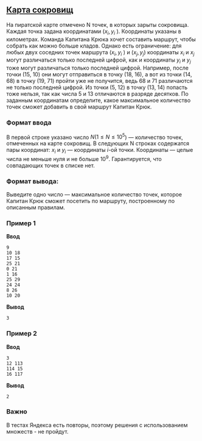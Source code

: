 ## [Карта сокровищ](../../../solutions/3.2/32_r.py)

На пиратской карте отмечено N точек, в которых зарыты сокровища. Каждая точка задана координатами ($x_i​ , y_i$ ). Координаты указаны в километрах. Команда Капитана Крюка хочет составить маршрут, чтобы собрать как можно больше кладов. Однако есть ограничение: для любых двух соседних точек маршрута ($x_i​ , y_i$ ) и ($x_j , y_j$) координаты $x_i​$  и $x_j$ могут различаться только последней цифрой, как и координаты $y_i$​  и $y_j$​ тоже могут различаться только последней цифрой. Например, после точки (15, 10) они могут отправиться в точку (18, 16), а вот из точки (14, 68) в точку (19, 71) пройти уже не получится, ведь 68 и 71 различаются не только последней цифрой. Из точки (5, 12) в точку (13, 14) попасть тоже нельзя, так как числа 5 и 13 отличаются в разряде десятков. По заданным координатам определите, какое максимальное количество точек сможет добавить в свой маршрут Капитан Крюк.

### Формат ввода

В первой строке указано число $N (1 \leq N \leq 10^5$) — количество точек, отмеченных на карте сокровищ. В следующих N строках содержатся пары координат: $x_i$ и $y_i$ — координаты $i$-ой точки. Координаты — целые числа не меньше нуля и не больше $10^9$. Гарантируется, что совпадающих точек в списке нет.

### Формат вывода:

Выведите одно число — максимальное количество точек, которое Капитан Крюк сможет посетить по маршруту, построенному по описанным правилам.

### Пример 1

**Ввод**
```plaintext
9
10 18
17 15
25 21
0 21
1 16
25 29
24 24
8 26
10 20
```

**Вывод**
```plaintext
3
```

### Пример 2

**Ввод**
```plaintext
3
12 113
114 15
16 117
```

**Вывод**
```plaintext
2
```

### Важно

В тестах Яндекса есть повторы, поэтому решения с использованием множеств - не пройдут.